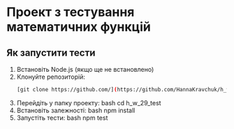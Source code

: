 # Проект з тестування математичних функцій

## Як запустити тести

1. Встановіть Node.js (якщо ще не встановлено)
2. Клонуйте репозиторій:
   ```bash
   [git clone https://github.com/](https://github.com/HannaKravchuk/h_w_29_test.git) 
3. Перейдіть у папку проекту: bash
cd h_w_29_test
4. Встановіть залежності:
bash
npm install
5. Запустіть тести:
bash
npm test
